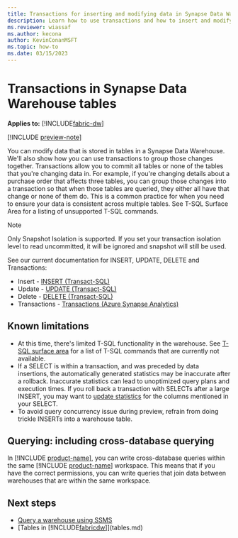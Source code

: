 ```yaml
---
title: Transactions for inserting and modifying data in Synapse Data Warehouse tables.
description: Learn how to use transactions and how to insert and modify data in Synapse Data Warehouse tables.
ms.reviewer: wiassaf
ms.author: kecona
author: KevinConanMSFT
ms.topic: how-to
ms.date: 03/15/2023
---
```


# Transactions in Synapse Data Warehouse tables

**Applies to:** [!INCLUDE[fabric-dw](includes/applies-to-version/fabric-dw.md)]

[!INCLUDE [preview-note](../includes/preview-note.md)]

You can modify data that is stored in tables in a Synapse Data Warehouse. We'll also show how you can use transactions to group those changes together. Transactions allow you to commit all tables or none of the tables that you're changing data in. For example, if you're changing details about a purchase order that affects three tables, you can group those changes into a transaction so that when those tables are queried, they either all have that change or none of them do. This is a common practice for when you need to ensure your data is consistent across multiple tables. See T-SQL Surface Area for a listing of unsupported T-SQL commands.

> [!NOTE]
> Only Snapshot Isolation is supported. If you set your transaction isolation level to read uncommitted, it will be ignored and snapshot will still be used.

See our current documentation for INSERT, UPDATE, DELETE and Transactions:

- Insert - [INSERT (Transact-SQL)](/sql/t-sql/statements/insert-transact-sql?view=fabric&preserve-view=true)
- Update - [UPDATE (Transact-SQL)](/sql/t-sql/queries/update-transact-sql?view=fabric&preserve-view=true)
- Delete - [DELETE (Transact-SQL)](/sql/t-sql/statements/delete-transact-sql?view=fabric&preserve-view=true)
- Transactions - [Transactions (Azure Synapse Analytics)](/sql/t-sql/language-elements/transactions-sql-data-warehouse?view=fabric&preserve-view=true)

## Known limitations

- At this time, there's limited T-SQL functionality in the warehouse. See [T-SQL surface area](data-warehousing.md#t-sql-surface-area) for a list of T-SQL commands that are currently not available.
- If a SELECT is within a transaction, and was preceded by data insertions, the automatically generated statistics may be inaccurate after a rollback. Inaccurate statistics can lead to unoptimized query plans and execution times. If you roll back a transaction with SELECTs after a large INSERT, you may want to [update statistics](/sql/t-sql/statements/update-statistics-transact-sql?view=sql-server-ver16&preserve-view=true) for the columns mentioned in your SELECT.
- To avoid query concurrency issue during preview, refrain from doing trickle INSERTs into a warehouse table.

## Querying: including cross-database querying

In [!INCLUDE [product-name](../includes/product-name.md)], you can write cross-database queries within the same [!INCLUDE [product-name](../includes/product-name.md)] workspace. This means that if you have the correct permissions, you can write queries that join data between warehouses that are within the same workspace.

## Next steps

- [Query a warehouse using SSMS](query-warehouse-sql-server-management-studio.md)
- [Tables in [!INCLUDE[fabricdw](includes/fabric-dw.md)]](tables.md)

